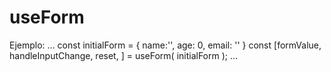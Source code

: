 # useForm

Ejemplo:
...
    const initialForm = {
        name:'',
        age: 0,
        email: ''
    }
    const [formValue, handleInputChange, reset, ] = useForm( initialForm ); 
...